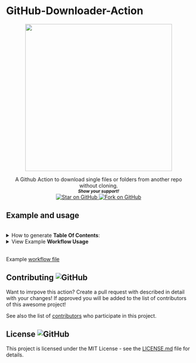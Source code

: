 # GitHub-Downloader-Action


<p align="center">
  <img height="400" src="https://capsule-render.vercel.app/api?type=waving&color=03a9f4&height=300&section=header&text=GitHub Downloader Action&fontSize=60&fontColor=ffffff&animation=fadeIn&fontAlignY=38&desc=Created by github.com/MarketingPipeline &descAlignY=51&descAlign=50" />
</p>
<div align="center">
A Github Action to download single files or folders from another repo without cloning.
  
  
   <br>
  <small> <b><i>Show your support!</i> </b></small>
  <br>
   <a href="https://github.com/MarketingPipeline/GitHub-Downloader-Action">
    <img title="Star on GitHub" src="https://img.shields.io/github/stars/MarketingPipeline/GitHub-Downloader-Action.svg?style=social&label=Star">
  </a>
  <a href="https://github.com/MarketingPipeline/GitHub-Downloader-Action/fork">
    <img title="Fork on GitHub" src="https://img.shields.io/github/forks/MarketingPipeline/GitHub-Downloader-Action.svg?style=social&label=Fork">
  </a>
   </p>  
 </div>



	

## Example and usage


######
<details><summary>How to generate <b>Table Of Contents</b>:</summary>
<br>
  
## WARNING: Only 1 table of contents can be generated in a README - if you use more than one you WILL face problems.   
  
To generate tables of contents automatically use anywhere in your README.md file a comment like so

   
&lt;!-- toc -->

&lt;!-- tocstop -->


 <br>	 <br>	 <br>	 <br>	 <br>	 <br>	 <br>	 <br>	 <br>	
</details>

<details>
<summary> View Example <b>Workflow Usage</b></summary> 
<br><br>

    - uses: actions/checkout@v2
    - uses: MarketingPipeline/Table-of-Contents-Generator@main


    - name: Commit and Push Updated Table Of Contents
      run: |
         git config --global user.name "github-actions[bot]"
         git config --global user.email "41898282+github-actions[bot]@users.noreply.github.com"
         git add -A
         git commit -m "Updated Table Of Contents"
         git push
         
</details>

<br>

Example [workflow file](.github/example_workflow.yaml)         



## Contributing ![GitHub](https://img.shields.io/github/contributors/MarketingPipeline/GitHub-Downloader-Action)

Want to imrpove this action? Create a pull request with described in detail with your changes! If approved you will be added to the list of contributors of this awesome project!

See also the list of
[contributors](https://github.com/MarketingPipeline/GitHub-Downloader-Action/graphs/contributors) who
participate in this project.

## License ![GitHub](https://img.shields.io/github/license/MarketingPipeline/GitHub-Downloader-Action)

This project is licensed under the MIT License - see the
[LICENSE.md](https://github.com/MarketingPipeline/GitHub-Downloader-Action/blob/main/LICENSE) file for
details.



